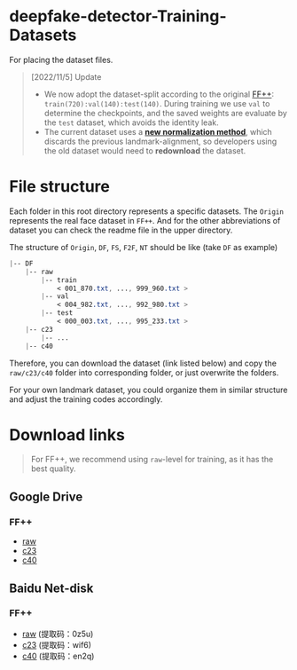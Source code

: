 # deepfake-detector-Training-Datasets

For placing the dataset files.

> [2022/11/5] Update
> - We now adopt the dataset-split according to the original [FF++](https://github.com/ondyari/FaceForensics/tree/master/dataset/splits): `train(720):val(140):test(140)`. During training we use `val` to determine the checkpoints, and the saved weights are evaluate by the `test` dataset, which avoids the identity leak.
> - The current dataset uses a [**new normalization method**](https://github.com/frederickszk/deepfake-detector/blob/d090c80c9e14b28c2e293c4ba5f3e1e2b79bf5de/demo/utils/landmark_utils.py#L321), which discards the previous landmark-alignment, so developers using the old dataset would need to **redownload** the dataset.

# File structure

Each folder in this root directory represents a specific datasets. The `Origin` represents the real face dataset in `FF++`. And for the other abbreviations of dataset you can check the readme file in the upper directory.

The structure of `Origin`, `DF`, `FS`, `F2F`, `NT` should be like (take `DF` as example)

```css
|-- DF
    |-- raw
        |-- train
            < 001_870.txt, ..., 999_960.txt >
        |-- val
            < 004_982.txt, ..., 992_980.txt >
        |-- test
            < 000_003.txt, ..., 995_233.txt >
    |-- c23
        |-- ...
    |-- c40
```

Therefore, you can download the dataset (link listed below) and copy the `raw/c23/c40` folder into corresponding folder, or just overwrite the folders.

For your own landmark dataset, you could organize them in similar structure and adjust the training codes accordingly. 



# Download links
> For FF++, we recommend using `raw`-level for training, as it has the best quality.

## Google Drive

### FF++

- [raw](https://drive.google.com/file/d/1qem21kpakam32pJlxY5XRyOJ22A0UCPE/view?usp=share_link)
- [c23](https://drive.google.com/file/d/1F1b9-CREmr_u5LGAKA0y-CdX17OoxTuA/view?usp=share_link)
- [c40](https://drive.google.com/file/d/1VxWu7_32HX7v9t58qFuNOzQGTe1aSjuE/view?usp=share_link)




## Baidu Net-disk

### FF++

- [raw](https://pan.baidu.com/s/1xrvxxTQGIna-w6H95kFA8Q?pwd=0z5u) (提取码：0z5u)
- [c23](https://pan.baidu.com/s/1LEaIzFZj2jCuiAXZ8FOY8Q?pwd=wif6) (提取码：wif6)
- [c40](https://pan.baidu.com/s/1ydAUuS29JrDxdNqIfFZzNw?pwd=en2q) (提取码：en2q)

